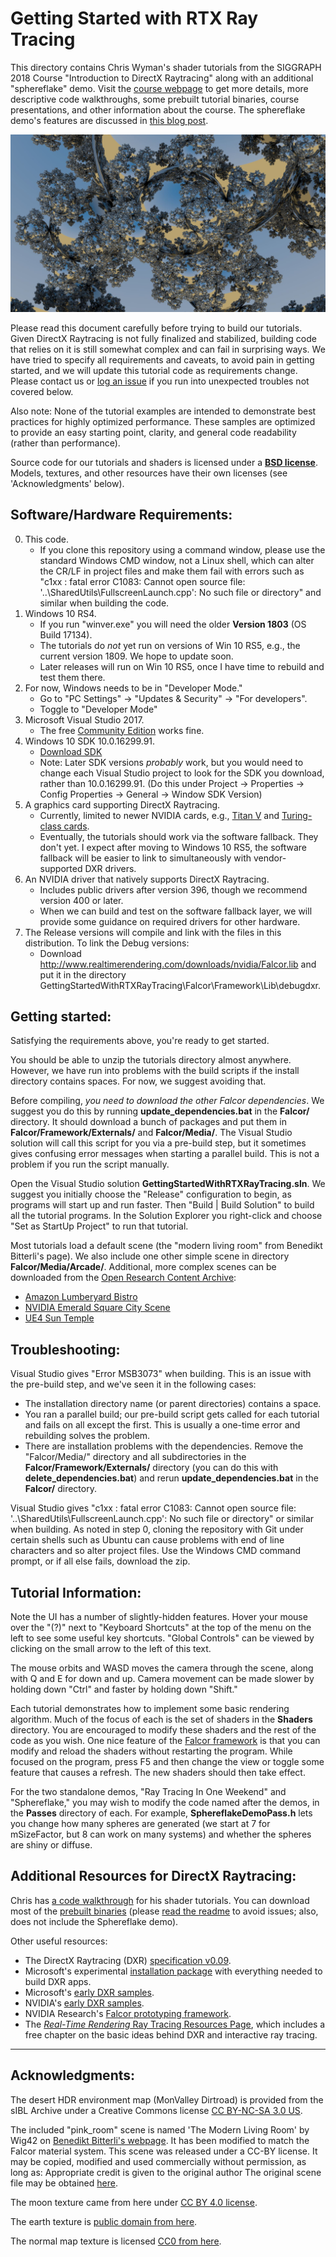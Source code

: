 Getting Started with RTX Ray Tracing
========================================

This directory contains Chris Wyman's shader tutorials from the SIGGRAPH 2018 Course 
"Introduction to DirectX Raytracing" along with an additional "sphereflake" demo.
Visit the [course webpage](http://intro-to-dxr.cwyman.org)
to get more details, more descriptive
code walkthroughs, some prebuilt tutorial binaries, course presentations, and other information 
about the course. The sphereflake demo's features are discussed in [this blog post](https://devblogs.nvidia.com/my-first-ray-tracing-demo/).

![Sphereflake zoom](sphereflake_zoom.jpg)

Please read this document carefully before trying to build our tutorials. Given DirectX 
Raytracing is not fully finalized and stabilized, building code that relies on it is still
somewhat complex and can fail in surprising ways. We have tried to specify all requirements
and caveats, to avoid pain in getting started, and we will update this tutorial code as 
requirements change. Please contact us or [log an issue](https://github.com/NVIDIAGameWorks/GettingStartedWithRTXRayTracing/issues) if you run into unexpected troubles not covered below.

Also note: None of the tutorial examples are intended to demonstrate best practices for
highly optimized performance. These samples are optimized to provide an easy starting point, 
clarity, and general code readability (rather than performance).

Source code for our tutorials and shaders is licensed under a [**BSD license**](LICENSE.MD).  Models, textures, 
and other resources have their own licenses (see 'Acknowledgments' below).


Software/Hardware Requirements:
-------------------------------

0. This code.
   * If you clone this repository using a command window, please use the standard Windows CMD window, not a Linux shell, which can alter the CR/LF in project files and make them fail with errors such as "c1xx : fatal error C1083: Cannot open source file: '..\SharedUtils\FullscreenLaunch.cpp': No such file or directory" and similar when building the code.
1. Windows 10 RS4.
   * If you run "winver.exe" you will need the older **Version 1803** (OS Build 17134).
   * The tutorials do *not* yet run on versions of Win 10 RS5, e.g., the current version 1809. We hope to update soon.
   * Later releases will run on Win 10 RS5, once I have time to rebuild and test them there.
2. For now, Windows needs to be in "Developer Mode."
   * Go to "PC Settings" -> "Updates & Security" -> "For developers".
   * Toggle to "Developer Mode"
3. Microsoft Visual Studio 2017.
   * The free [Community Edition](https://visualstudio.microsoft.com/downloads/) works fine.
4. Windows 10 SDK 10.0.16299.91.
   * [Download SDK](https://developer.microsoft.com/en-us/windows/downloads/sdk-archive)
   * Note: Later SDK versions *probably* work, but you would need to change each Visual Studio project
     to look for the SDK you download, rather than 10.0.16299.91.  (Do this
     under Project -> Properties -> Config Properties -> General -> Window SDK Version)
5. A graphics card supporting DirectX Raytracing.
   * Currently, limited to newer NVIDIA cards, e.g., [Titan V](https://www.nvidia.com/en-us/titan/titan-v/) and [Turing-class cards](https://www.nvidia.com/en-us/geforce/turing/).
   * Eventually, the tutorials should work via the software fallback.  They don't yet.
     I expect after moving to Windows 10 RS5, the software fallback will be easier to link
     to simultaneously with vendor-supported DXR drivers.
6. An NVIDIA driver that natively supports DirectX Raytracing.
   * Includes public drivers after version 396, though we recommend version 400 or later.
   * When we can build and test on the software fallback layer, we will provide some guidance 
     on required drivers for other hardware.
7. The Release versions will compile and link with the files in this distribution. To link the Debug versions:
   * Download http://www.realtimerendering.com/downloads/nvidia/Falcor.lib and put it in the directory GettingStartedWithRTXRayTracing\Falcor\Framework\Lib\debugdxr.


Getting started:
----------------

Satisfying the requirements above, you're ready to get started.  

You should be able to unzip the tutorials directory almost anywhere. However, we have run into 
problems with the build scripts if the install directory contains spaces. For now, we suggest 
avoiding that.

Before compiling, _you need to download the other Falcor dependencies_. We suggest you do this by
running **update_dependencies.bat** in the **Falcor/** directory. It should download a bunch of
packages and put them in **Falcor/Framework/Externals/** and **Falcor/Media/**. The Visual Studio
solution will call this script for you via a pre-build step, but it sometimes gives confusing error 
messages when starting a parallel build.  This is not a problem if you run the script manually.

Open the Visual Studio solution **GettingStartedWithRTXRayTracing.sln**. We suggest you initially choose
the "Release" configuration to begin, as programs will start up and run faster. Then "Build | Build Solution"
to build all the tutorial programs. In the Solution Explorer you right-click and choose "Set as StartUp
Project" to run that tutorial.

Most tutorials load a default scene (the "modern living room" from Benedikt Bitterli's page).
We also include one other simple scene in directory **Falcor/Media/Arcade/**.  Additional, more complex 
scenes can be downloaded from the [Open Research Content Archive](https://developer.nvidia.com/orca):
 
   * [Amazon Lumberyard Bistro](https://developer.nvidia.com/orca/amazon-lumberyard-bistro)
   * [NVIDIA Emerald Square City Scene](https://developer.nvidia.com/orca/nvidia-emerald-square)
   * [UE4 Sun Temple](https://developer.nvidia.com/ue4-sun-temple)


Troubleshooting:
----------------

Visual Studio gives "Error MSB3073" when building.  This is an issue with the pre-build 
step, and we've seen it in the following cases:

   * The installation directory name (or parent directories) contains a space.
   * You ran a parallel build; our pre-build script gets called for each tutorial and fails 
     on all except the first.  This is usually a one-time error and rebuilding solves the problem.
   * There are installation problems with the dependencies.  Remove the "Falcor/Media/" directory
     and all subdirectories in the **Falcor/Framework/Externals/** directory (you can do this with
	 **delete_dependencies.bat**) and rerun **update_dependencies.bat** in the **Falcor/**
	 directory.

Visual Studio gives "c1xx : fatal error C1083: Cannot open source file: '..\SharedUtils\FullscreenLaunch.cpp': No such file or directory" or similar when building.  As noted in step 0, cloning the repository with Git under certain shells such as Ubuntu can cause problems with end of line characters and so alter project files. Use the Windows CMD command prompt, or if all else fails, download the zip.

Tutorial Information:
---------------------

Note the UI has a number of slightly-hidden features. Hover your mouse over the "(?)" next to "Keyboard
Shortcuts" at the top of the menu on the left to see some useful key shortcuts. "Global Controls" can be
viewed by clicking on the small arrow to the left of this text.

The mouse orbits and WASD moves the camera through the scene, along with Q and E for
down and up. Camera movement can be made slower by holding down "Ctrl" and faster by holding down "Shift."

Each tutorial demonstrates how to implement some basic rendering algorithm. Much of the focus of each is
the set of shaders in the **Shaders** directory. You are encouraged to modify these shaders and the rest of
the code as you wish. One nice feature of the [Falcor framework](https://github.com/NVIDIAGameWorks/Falcor)
is that you can modify and reload the shaders without restarting the program. While focused on the program,
press F5 and then change the view or toggle some feature that causes a refresh. The new shaders should then
take effect.

For the two standalone demos, "Ray Tracing In One Weekend" and "Sphereflake," you may wish to modify the
code named after the demos, in the **Passes** directory of each. For example, **SphereflakeDemoPass.h** lets
you change how many spheres are generated (we start at 7 for mSizeFactor, but 8 can work on many systems)
and whether the spheres are shiny or diffuse.

Additional Resources for DirectX Raytracing:
--------------------------------------------

Chris has [a code walkthrough](http://cwyman.org/code/dxrTutors/dxr_tutors.md.html) for his shader tutorials. You can download most of the [prebuilt binaries](http://intro-to-dxr.cwyman.org/tutorsRS4Binary-README.txt) (please [read the readme](http://intro-to-dxr.cwyman.org/tutorsRS4Code-README.txt) to avoid issues; also, does not include the Sphereflake demo).

Other useful resources:

   * The DirectX Raytracing (DXR) [specification v0.09](http://intro-to-dxr.cwyman.org/spec/DXR_FunctionalSpec_v0.09.docx).
   * Microsoft's experimental [installation package](http://forums.directxtech.com/index.php?topic=5860.0) with everything needed to build DXR apps.
   * Microsoft's [early DXR samples](https://github.com/Microsoft/DirectX-Graphics-Samples/tree/master/Samples/Desktop/D3D12Raytracing).
   * NVIDIA's [early DXR samples](https://github.com/NVIDIAGameWorks/DxrTutorials).
   * NVIDIA Research's [Falcor prototyping framework](https://developer.nvidia.com/falcor).
   * The [_Real-Time Rendering_ Ray Tracing Resources Page](http://www.realtimerendering.com/raytracing.html), which includes a free chapter on the basic ideas behind DXR and interactive ray tracing.

----------------------------------------------------------------------------------------------
Acknowledgments:
----------------------------------------------------------------------------------------------

The desert HDR environment map (MonValley Dirtroad) is provided from the sIBL Archive under a 
Creative Commons license [CC BY-NC-SA 3.0 US](http://www.hdrlabs.com/sibl/archive.html).

The included "pink_room" scene is named 'The Modern Living Room' by Wig42 on [Benedikt Bitterli's
webpage](https://benedikt-bitterli.me/resources/). It has been modified to match the Falcor 
material system.  This scene was released under a CC-BY license. It may be copied, modified and 
used commercially without permission, as long as: Appropriate credit is given to the original author
The original scene file may be obtained [here](http://www.blendswap.com/blends/view/75692).

The moon texture came from here under [CC BY 4.0 license](https://www.solarsystemscope.com/textures/).

The earth texture is [public domain from here](http://www.shadedrelief.com/natural3/pages/textures.html).

The normal map texture is licensed [CC0 from here](https://texturehaven.com/textures/).